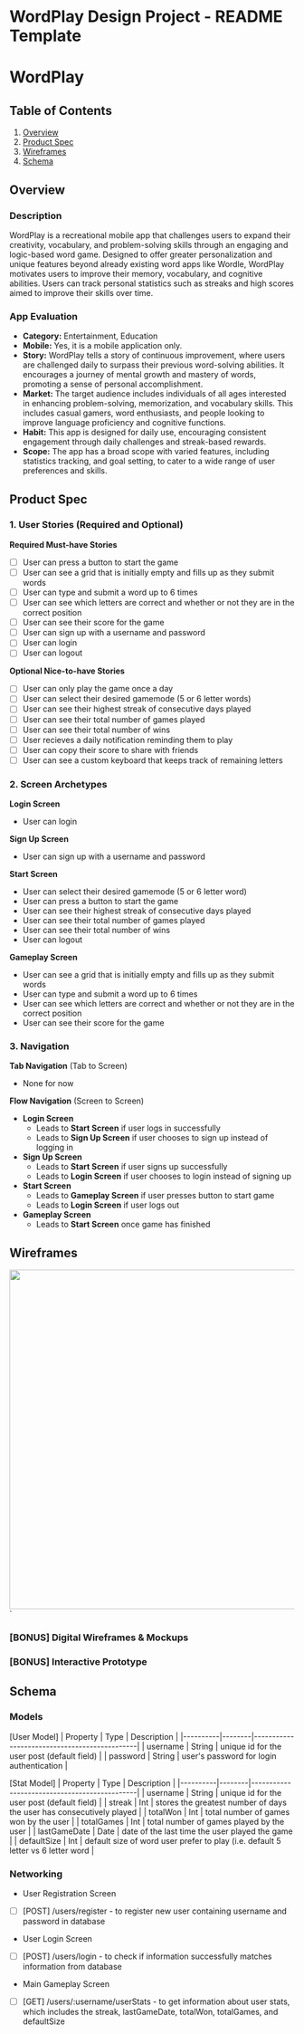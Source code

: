 WordPlay Design Project - README Template
===

# WordPlay

## Table of Contents

1. [Overview](#Overview)
2. [Product Spec](#Product-Spec)
3. [Wireframes](#Wireframes)
4. [Schema](#Schema)

## Overview

### Description

WordPlay is a recreational mobile app that challenges users to expand their creativity, vocabulary, and problem-solving skills through an engaging and logic-based word game. Designed to offer greater personalization and unique features beyond already existing word apps like Wordle, WordPlay motivates users to improve their memory, vocabulary, and cognitive abilities. Users can track personal statistics such as streaks and high scores aimed to improve their skills over time.

### App Evaluation

* **Category:** Entertainment, Education
* **Mobile:** Yes, it is a mobile application only.
* **Story:** WordPlay tells a story of continuous improvement, where users are challenged daily to surpass their previous word-solving abilities. It encourages a journey of mental growth and mastery of words, promoting a sense of personal accomplishment.
* **Market:** The target audience includes individuals of all ages interested in enhancing problem-solving, memorization, and vocabulary skills. This includes casual gamers, word enthusiasts, and people looking to improve language proficiency and cognitive functions.
* **Habit:** This app is designed for daily use, encouraging consistent engagement through daily challenges and streak-based rewards.
* **Scope:** The app has a broad scope with varied features, including statistics tracking, and goal setting, to cater to a wide range of user preferences and skills.

## Product Spec

### 1. User Stories (Required and Optional)

**Required Must-have Stories**

- [ ] User can press a button to start the game
- [ ] User can see a grid that is initially empty and fills up as they submit words
- [ ] User can type and submit a word up to 6 times
- [ ] User can see which letters are correct and whether or not they are in the correct position
- [ ] User can see their score for the game
- [ ] User can sign up with a username and password
- [ ] User can login
- [ ] User can logout

**Optional Nice-to-have Stories**

- [ ] User can only play the game once a day
- [ ] User can select their desired gamemode (5 or 6 letter words)
- [ ] User can see their highest streak of consecutive days played
- [ ] User can see their total number of games played
- [ ] User can see their total number of wins
- [ ] User recieves a daily notification reminding them to play
- [ ] User can copy their score to share with friends
- [ ] User can see a custom keyboard that keeps track of remaining letters

### 2. Screen Archetypes

**Login Screen**
* User can login
  
**Sign Up Screen**
* User can sign up with a username and password
  
**Start Screen**
* User can select their desired gamemode (5 or 6 letter word)
* User can press a button to start the game
* User can see their highest streak of consecutive days played
* User can see their total number of games played
* User can see their total number of wins
* User can logout
  
**Gameplay Screen**
* User can see a grid that is initially empty and fills up as they submit words
* User can type and submit a word up to 6 times
* User can see which letters are correct and whether or not they are in the correct position
* User can see their score for the game

### 3. Navigation

**Tab Navigation** (Tab to Screen)

- None for now

**Flow Navigation** (Screen to Screen)

- **Login Screen**
  * Leads to **Start Screen** if user logs in successfully
  * Leads to **Sign Up Screen** if user chooses to sign up instead of logging in
- **Sign Up Screen**
  * Leads to **Start Screen** if user signs up successfully
  * Leads to **Login Screen** if user chooses to login instead of signing up
- **Start Screen**
  * Leads to **Gameplay Screen** if user presses button to start game
  * Leads to **Login Screen** if user logs out
- **Gameplay Screen**
  * Leads to **Start Screen** once game has finished

## Wireframes

<img src="https://i.imgur.com/f1MkShs.jpeg" width=600>`

### [BONUS] Digital Wireframes & Mockups

### [BONUS] Interactive Prototype

## Schema 


### Models

[User Model]
| Property | Type   | Description                                  |
|----------|--------|----------------------------------------------|
| username | String | unique id for the user post (default field)   |
| password | String | user's password for login authentication      |

[Stat Model]
| Property | Type   | Description                                  |
|----------|--------|----------------------------------------------|
| username | String | unique id for the user post (default field)   |
| streak | Int | stores the greatest number of days the user has consecutively played |
| totalWon | Int | total number of games won by the user   |
| totalGames | Int | total number of games played by the user   |
| lastGameDate | Date | date of the last time the user played the game  |
| defaultSize | Int | default size of word user prefer to play (i.e. default 5 letter vs 6 letter word |


### Networking
 - User Registration Screen
- [ ] [POST] /users/register - to register new user containing username and password in database
 - User Login Screen
- [ ] [POST] /users/login - to check if information successfully matches information from database 
 - Main Gameplay Screen
- [ ] [GET] /users/:username/userStats - to get information about user stats, which includes the streak, lastGameDate, totalWon, totalGames, and defaultSize 

